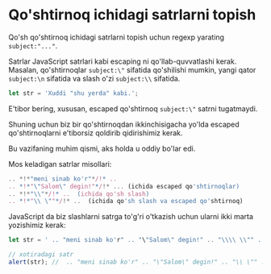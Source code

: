 # Qo'shtirnoq ichidagi satrlarni topish

Qo'sh qo'shtirnoq ichidagi satrlarni topish uchun regexp yarating `subject:"..."`.

Satrlar JavaScript satrlari kabi escaping ni qo'llab-quvvatlashi kerak. Masalan, qo'shtirnoqlar `subject:\"` sifatida qo'shilishi mumkin, yangi qator `subject:\n` sifatida va slash o'zi `subject:\\` sifatida.

```js
let str = 'Xuddi "shu yerda" kabi.';
```

E'tibor bering, xususan, escaped qo'shtirnoq `subject:\"` satrni tugatmaydi.

Shuning uchun biz bir qo'shtirnoqdan ikkinchisigacha yo'lda escaped qo'shtirnoqlarni e'tiborsiz qoldirib qidirishimiz kerak.

Bu vazifaning muhim qismi, aks holda u oddiy bo'lar edi.

Mos keladigan satrlar misollari:

```js
.. *!*"meni sinab ko'r"*/!* ..
.. *!*"\"Salom\" degin!"*/!* ... (ichida escaped qo'shtirnoqlar)
.. *!*"\\"*/!* ..  (ichida qo'sh slash)
.. *!*"\\ \""*/!* ..  (ichida qo'sh slash va escaped qo'shtirnoq)
```

JavaScript da biz slashlarni satrga to'g'ri o'tkazish uchun ularni ikki marta yozishimiz kerak:

```js run
let str = ' .. "meni sinab ko'r" .. "\"Salom\" degin!" .. "\\\\ \\"" .. ';

// xotiradagi satr
alert(str); //  .. "meni sinab ko'r" .. "\"Salom\" degin!" .. "\\ \"" ..
```

